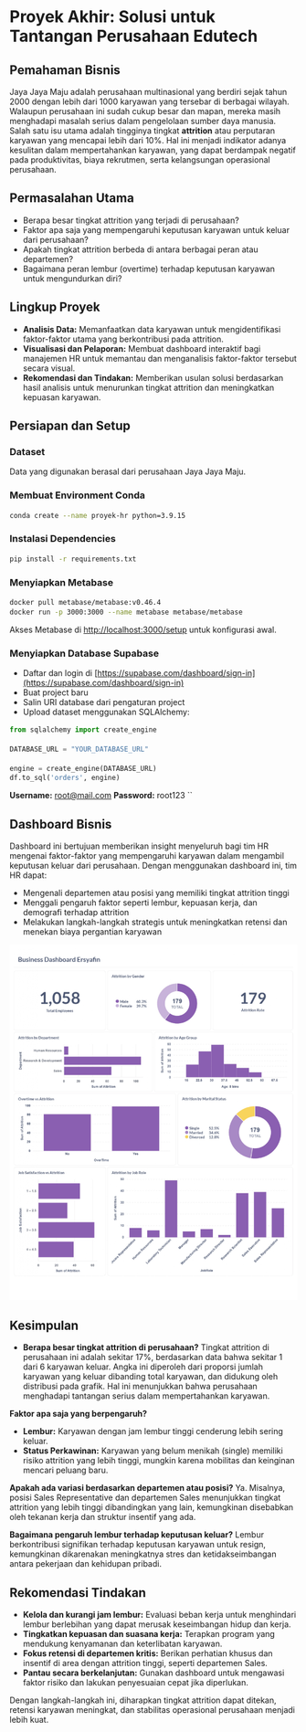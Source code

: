 # Proyek Akhir: Solusi untuk Tantangan Perusahaan Edutech

## Pemahaman Bisnis  
Jaya Jaya Maju adalah perusahaan multinasional yang berdiri sejak tahun 2000 dengan lebih dari 1000 karyawan yang tersebar di berbagai wilayah. Walaupun perusahaan ini sudah cukup besar dan mapan, mereka masih menghadapi masalah serius dalam pengelolaan sumber daya manusia. Salah satu isu utama adalah tingginya tingkat **attrition** atau perputaran karyawan yang mencapai lebih dari 10%. Hal ini menjadi indikator adanya kesulitan dalam mempertahankan karyawan, yang dapat berdampak negatif pada produktivitas, biaya rekrutmen, serta kelangsungan operasional perusahaan.

## Permasalahan Utama  
- Berapa besar tingkat attrition yang terjadi di perusahaan?  
- Faktor apa saja yang mempengaruhi keputusan karyawan untuk keluar dari perusahaan?  
- Apakah tingkat attrition berbeda di antara berbagai peran atau departemen?  
- Bagaimana peran lembur (overtime) terhadap keputusan karyawan untuk mengundurkan diri?

## Lingkup Proyek  
- **Analisis Data:** Memanfaatkan data karyawan untuk mengidentifikasi faktor-faktor utama yang berkontribusi pada attrition.  
- **Visualisasi dan Pelaporan:** Membuat dashboard interaktif bagi manajemen HR untuk memantau dan menganalisis faktor-faktor tersebut secara visual.  
- **Rekomendasi dan Tindakan:** Memberikan usulan solusi berdasarkan hasil analisis untuk menurunkan tingkat attrition dan meningkatkan kepuasan karyawan.

## Persiapan dan Setup

### Dataset  
Data yang digunakan berasal dari perusahaan Jaya Jaya Maju.

### Membuat Environment Conda  
```bash
conda create --name proyek-hr python=3.9.15
````

### Instalasi Dependencies

```bash
pip install -r requirements.txt
```

### Menyiapkan Metabase

```bash
docker pull metabase/metabase:v0.46.4
docker run -p 3000:3000 --name metabase metabase/metabase
```

Akses Metabase di [http://localhost:3000/setup](http://localhost:3000/setup) untuk konfigurasi awal.

### Menyiapkan Database Supabase

* Daftar dan login di [https://supabase.com/dashboard/sign-in](https://supabase.com/dashboard/sign-in)
* Buat project baru
* Salin URI database dari pengaturan project
* Upload dataset menggunakan SQLAlchemy:

```python
from sqlalchemy import create_engine

DATABASE_URL = "YOUR_DATABASE_URL"

engine = create_engine(DATABASE_URL)
df.to_sql('orders', engine)

```
**Username:** [root@mail.com](mailto:root@mail.com)
**Password:** root123
``

## Dashboard Bisnis

Dashboard ini bertujuan memberikan insight menyeluruh bagi tim HR mengenai faktor-faktor yang mempengaruhi karyawan dalam mengambil keputusan keluar dari perusahaan. Dengan menggunakan dashboard ini, tim HR dapat:

* Mengenali departemen atau posisi yang memiliki tingkat attrition tinggi
* Menggali pengaruh faktor seperti lembur, kepuasan kerja, dan demografi terhadap attrition
* Melakukan langkah-langkah strategis untuk meningkatkan retensi dan menekan biaya pergantian karyawan
  
![Contoh Dashboard](gambar/Business%20Dashboard%20Ersyafin.jpg)
## Kesimpulan

- **Berapa besar tingkat attrition di perusahaan?**
Tingkat attrition di perusahaan ini adalah sekitar 17%, berdasarkan data bahwa sekitar 1 dari 6 karyawan keluar. Angka ini diperoleh dari proporsi jumlah karyawan yang keluar dibanding total karyawan, dan didukung oleh distribusi pada grafik. Hal ini menunjukkan bahwa perusahaan menghadapi tantangan serius dalam mempertahankan karyawan.

**Faktor apa saja yang berpengaruh?**

* **Lembur:** Karyawan dengan jam lembur tinggi cenderung lebih sering keluar.
* **Status Perkawinan:** Karyawan yang belum menikah (single) memiliki risiko attrition yang lebih tinggi, mungkin karena mobilitas dan keinginan mencari peluang baru.

**Apakah ada variasi berdasarkan departemen atau posisi?**
Ya. Misalnya, posisi Sales Representative dan departemen Sales menunjukkan tingkat attrition yang lebih tinggi dibandingkan yang lain, kemungkinan disebabkan oleh tekanan kerja dan struktur insentif yang ada.

**Bagaimana pengaruh lembur terhadap keputusan keluar?**
Lembur berkontribusi signifikan terhadap keputusan karyawan untuk resign, kemungkinan dikarenakan meningkatnya stres dan ketidakseimbangan antara pekerjaan dan kehidupan pribadi.

## Rekomendasi Tindakan

* **Kelola dan kurangi jam lembur:** Evaluasi beban kerja untuk menghindari lembur berlebihan yang dapat merusak keseimbangan hidup dan kerja.
* **Tingkatkan kepuasan dan suasana kerja:** Terapkan program yang mendukung kenyamanan dan keterlibatan karyawan.
* **Fokus retensi di departemen kritis:** Berikan perhatian khusus dan insentif di area dengan attrition tinggi, seperti departemen Sales.
* **Pantau secara berkelanjutan:** Gunakan dashboard untuk mengawasi faktor risiko dan lakukan penyesuaian cepat jika diperlukan.

Dengan langkah-langkah ini, diharapkan tingkat attrition dapat ditekan, retensi karyawan meningkat, dan stabilitas operasional perusahaan menjadi lebih kuat.





